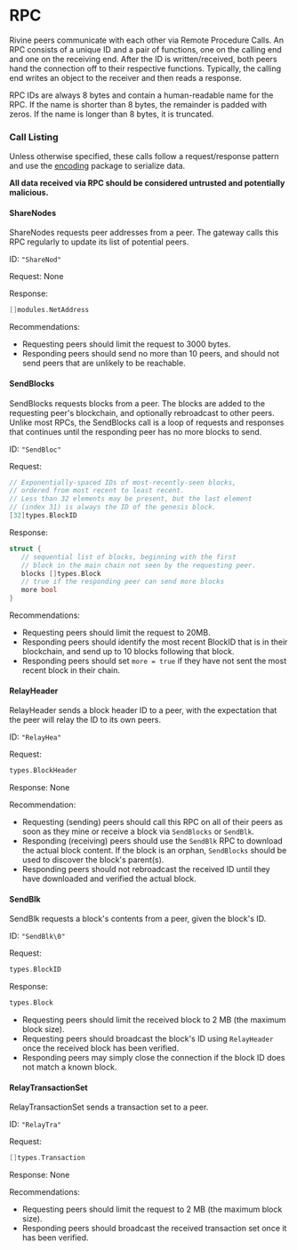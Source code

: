 RPC
===

Rivine peers communicate with each other via Remote Procedure Calls. An RPC consists of a unique ID and a pair of functions, one on the calling end and one on the receiving end. After the ID is written/received, both peers hand the connection off to their respective functions. Typically, the calling end writes an object to the receiver and then reads a response.

RPC IDs are always 8 bytes and contain a human-readable name for the RPC. If the name is shorter than 8 bytes, the remainder is padded with zeros. If the name is longer than 8 bytes, it is truncated.

### Call Listing

Unless otherwise specified, these calls follow a request/response pattern and use the [encoding](./Encoding.md) package to serialize data.

**All data received via RPC should be considered untrusted and potentially malicious.**

#### ShareNodes

ShareNodes requests peer addresses from a peer.
The gateway calls this RPC regularly to update its list of potential peers.

ID: `"ShareNod"`

Request: None

Response:

```go
[]modules.NetAddress
```

Recommendations:

+ Requesting peers should limit the request to 3000 bytes.
+ Responding peers should send no more than 10 peers, and should not send peers that are unlikely to be reachable.

#### SendBlocks

SendBlocks requests blocks from a peer. The blocks are added to the requesting peer's blockchain, and optionally rebroadcast to other peers. Unlike most RPCs, the SendBlocks call is a loop of requests and responses that continues until the responding peer has no more blocks to send.

ID: `"SendBloc"`

Request:

```go
// Exponentially-spaced IDs of most-recently-seen blocks,
// ordered from most recent to least recent.
// Less than 32 elements may be present, but the last element
// (index 31) is always the ID of the genesis block.
[32]types.BlockID
```

Response:

```go
struct {
   // sequential list of blocks, beginning with the first
   // block in the main chain not seen by the requesting peer.
   blocks []types.Block
   // true if the responding peer can send more blocks
   more bool
}
```

Recommendations:

+ Requesting peers should limit the request to 20MB.
+ Responding peers should identify the most recent BlockID that is in their blockchain, and send up to 10 blocks following that block.
+ Responding peers should set `more = true` if they have not sent the most recent block in their chain.

#### RelayHeader

RelayHeader sends a block header ID to a peer, with the expectation that the peer will relay the ID to its own peers.

ID: `"RelayHea"`

Request:

```go
types.BlockHeader
```

Response: None

Recommendation:

+ Requesting (sending) peers should call this RPC on all of their peers as soon as they mine or receive a block via `SendBlocks` or `SendBlk`.
+ Responding (receiving) peers should use the `SendBlk` RPC to download the actual block content. If the block is an orphan, `SendBlocks` should be used to discover the block's parent(s).
+ Responding peers should not rebroadcast the received ID until they have downloaded and verified the actual block.

#### SendBlk

SendBlk requests a block's contents from a peer, given the block's ID.

ID: `"SendBlk\0"`

Request:

```go
types.BlockID
```

Response:

```go
types.Block
```

+ Requesting peers should limit the received block to 2 MB (the maximum block size).
+ Requesting peers should broadcast the block's ID using `RelayHeader` once the received block has been verified.
+ Responding peers may simply close the connection if the block ID does not match a known block.

#### RelayTransactionSet

RelayTransactionSet sends a transaction set to a peer.

ID: `"RelayTra"`

Request:

```go
[]types.Transaction
```

Response: None

Recommendations:

+ Requesting peers should limit the request to 2 MB (the maximum block size).
+ Responding peers should broadcast the received transaction set once it has been verified.
